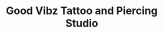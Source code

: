 ---
title: "Good Vibz Tattoo and Piercing Studio"
url: /boone/good-vibz-tattoo-and-piercing-studio/
shop: tattoo
---